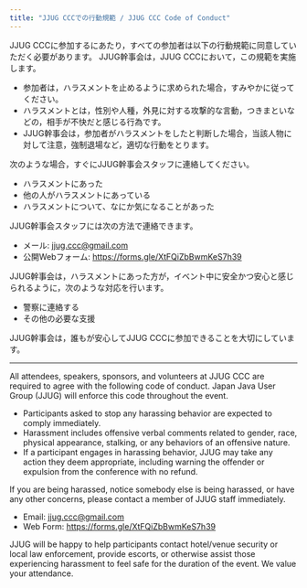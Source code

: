 ```yaml
---
title: "JJUG CCCでの行動規範 / JJUG CCC Code of Conduct"
---
```


JJUG CCCに参加するにあたり，すべての参加者は以下の行動規範に同意していただく必要があります。
JJUG幹事会は，JJUG CCCにおいて，この規範を実施します。

* 参加者は，ハラスメントを止めるように求められた場合，すみやかに従ってください。
* ハラスメントとは，性別や人種，外見に対する攻撃的な言動，つきまといなどの，相手が不快だと感じる行為です。
* JJUG幹事会は，参加者がハラスメントをしたと判断した場合，当該人物に対して注意，強制退場など，適切な行動をとります。

次のような場合，すぐにJJUG幹事会スタッフに連絡してください。
* ハラスメントにあった
* 他の人がハラスメントにあっている
* ハラスメントについて、なにか気になることがあった

JJUG幹事会スタッフには次の方法で連絡できます。
* メール: jjug.ccc@gmail.com
* 公開Webフォーム: https://forms.gle/XtFQiZbBwmKeS7h39

JJUG幹事会は，ハラスメントにあった方が，イベント中に安全かつ安心と感じられるように，次のような対応を行います。
* 警察に連絡する
* その他の必要な支援

JJUG幹事会は，誰もが安心してJJUG CCCに参加できることを大切にしています。

----

All attendees, speakers, sponsors, and volunteers at JJUG CCC are required to agree with the following code of conduct.
Japan Java User Group (JJUG) will enforce this code throughout the event.
* Participants asked to stop any harassing behavior are expected to comply immediately.
* Harassment includes offensive verbal comments related to gender, race, physical appearance, stalking, or any behaviors of an offensive nature.
* If a participant engages in harassing behavior, JJUG may take any action they deem appropriate, including warning the offender or expulsion from the conference with no refund.

If you are being harassed, notice somebody else is being harassed, or have any other concerns, please contact a member of JJUG staff immediately.
* Email: jjug.ccc@gmail.com
* Web Form: https://forms.gle/XtFQiZbBwmKeS7h39

JJUG will be happy to help participants contact hotel/venue security or local law enforcement, provide escorts, or otherwise assist those experiencing harassment to feel safe for the duration of the event.
We value your attendance.